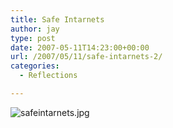 ```yaml
---
title: Safe Intarnets
author: jay
type: post
date: 2007-05-11T14:23:00+00:00
url: /2007/05/11/safe-intarnets-2/
categories:
  - Reflections

---
```

![safeintarnets.jpg][1]

 [1]: http://conversationswithplasticdinosaurs.com/comics/safeintarnets.jpg